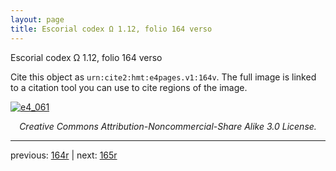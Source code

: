 ```yaml
---
layout: page
title: Escorial codex Ω 1.12, folio 164 verso
---
```


Escorial codex Ω 1.12, folio 164 verso

Cite this object as `urn:cite2:hmt:e4pages.v1:164v`.  The full image is linked to a citation tool you can use to cite regions of the image.

[![e4_061](http://www.homermultitext.org/iipsrv?IIIF=/project/homer/pyramidal/deepzoom/hmt/e4img/2017a/e4_061.tif/full/800,/0/default.jpg)](http://www.homermultitext.org/ict2/?urn=urn:cite2:hmt:e4img.2017a:e4_061) 

<p style="text-align: center; font-style: italic;">Creative Commons Attribution-Noncommercial-Share Alike 3.0 License.</p>

---

previous: [164r](../164r/) | next: [165r](../165r/)